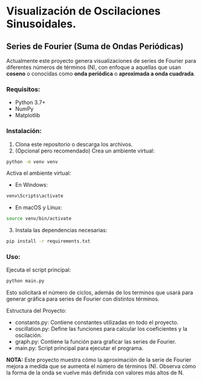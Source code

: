 # Visualización de Oscilaciones Sinusoidales.

## Series de Fourier (Suma de Ondas Periódicas)
Actualmente este proyecto genera visualizaciones de series de Fourier para diferentes números de términos (N), 
con enfoque a aquellas que usan **coseno** o conocidas como **onda periódica** o **aproximada a onda cuadrada**.

### Requisitos:
- Python 3.7+
- NumPy
- Matplotlib

### Instalación:
1. Clona este repositorio o descarga los archivos.
2. (Opcional pero recomendado) Crea un ambiente virtual:
```sh
python -m venv venv
```
   
   Activa el ambiente virtual:
   - En Windows:
```sh
venv\Scripts\activate
```
   - En macOS y Linux:
```sh
source venv/bin/activate
```

3. Instala las dependencias necesarias:
```sh
pip install -r requirements.txt 
```

### Uso:
Ejecuta el script principal:
```sh
python main.py
```

Esto solicitará el número de ciclos, además de los terminos que usará para generar gráfica para series de Fourier con 
distintos términos.

Estructura del Proyecto:
- constants.py: Contiene constantes utilizadas en todo el proyecto.
- oscillation.py: Define las funciones para calcular los coeficientes y la oscilación.
- graph.py: Contiene la función para graficar las series de Fourier.
- main.py: Script principal para ejecutar el programa.

**NOTA:**
Este proyecto muestra cómo la aproximación de la serie de Fourier mejora a medida que se aumenta el número de términos (N). Observa cómo la forma de la onda se vuelve más definida con valores más altos de N.